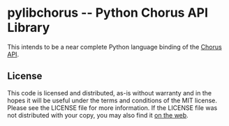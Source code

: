 # pylibchorus -- Python Chorus API Library #

This intends to be a near complete Python language binding of the
[Chorus API][1].

## License ##

This code is licensed and distributed, as-is without warranty and in
the hopes it will be useful under the terms and conditions of the MIT
license. Please see the LICENSE file for more information. If the
LICENSE file was not distributed with your copy, you may also find it
[on the web][2].

[1]: https://github.com/chorus/chorus

[2]: http://opensource.org/licenses/MIT

<!--- vim: colorcolumn=70:textwidth=69:
-->
